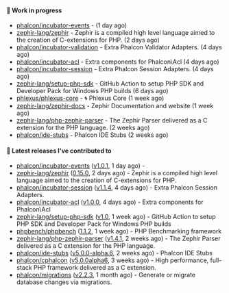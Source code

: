 #### :wrench: Work in progress

- [phalcon/incubator-events](https://github.com/phalcon/incubator-events) -  (1 day ago)
- [zephir-lang/zephir](https://github.com/zephir-lang/zephir) - Zephir is a compiled high level language aimed to the creation of C-extensions for PHP. (2 days ago)
- [phalcon/incubator-validation](https://github.com/phalcon/incubator-validation) - Extra Phalcon Validator Adapters.  (4 days ago)
- [phalcon/incubator-acl](https://github.com/phalcon/incubator-acl) - Extra components for Phalcon\Acl (4 days ago)
- [phalcon/incubator-session](https://github.com/phalcon/incubator-session) - Extra Phalcon Session Adapters. (4 days ago)
- [zephir-lang/setup-php-sdk](https://github.com/zephir-lang/setup-php-sdk) - GitHub Action to setup PHP SDK and Developer Pack for Windows PHP builds (6 days ago)
- [phlexus/phlexus-core](https://github.com/phlexus/phlexus-core) - :cyclone: Phlexus Core (1 week ago)
- [zephir-lang/zephir-docs](https://github.com/zephir-lang/zephir-docs) - Zephir Documentation and website (1 week ago)
- [zephir-lang/php-zephir-parser](https://github.com/zephir-lang/php-zephir-parser) - The Zephir Parser delivered as a C extension for the PHP language. (2 weeks ago)
- [phalcon/ide-stubs](https://github.com/phalcon/ide-stubs) - Phalcon IDE Stubs (2 weeks ago)

#### :pushpin: Latest releases I've contributed to

- [phalcon/incubator-events](https://github.com/phalcon/incubator-events) ([v1.0.1](https://github.com/phalcon/incubator-events/releases/tag/v1.0.1), 1 day ago) - 
- [zephir-lang/zephir](https://github.com/zephir-lang/zephir) ([0.15.0](https://github.com/zephir-lang/zephir/releases/tag/0.15.0), 2 days ago) - Zephir is a compiled high level language aimed to the creation of C-extensions for PHP.
- [phalcon/incubator-session](https://github.com/phalcon/incubator-session) ([v1.1.4](https://github.com/phalcon/incubator-session/releases/tag/v1.1.4), 4 days ago) - Extra Phalcon Session Adapters.
- [phalcon/incubator-acl](https://github.com/phalcon/incubator-acl) ([v1.0.0](https://github.com/phalcon/incubator-acl/releases/tag/v1.0.0), 4 days ago) - Extra components for Phalcon\Acl
- [zephir-lang/setup-php-sdk](https://github.com/zephir-lang/setup-php-sdk) ([v1.0](https://github.com/zephir-lang/setup-php-sdk/releases/tag/v1.0), 1 week ago) - GitHub Action to setup PHP SDK and Developer Pack for Windows PHP builds
- [phpbench/phpbench](https://github.com/phpbench/phpbench) ([1.1.2](https://github.com/phpbench/phpbench/releases/tag/1.1.2), 1 week ago) - PHP Benchmarking framework
- [zephir-lang/php-zephir-parser](https://github.com/zephir-lang/php-zephir-parser) ([v1.4.1](https://github.com/zephir-lang/php-zephir-parser/releases/tag/v1.4.1), 2 weeks ago) - The Zephir Parser delivered as a C extension for the PHP language.
- [phalcon/ide-stubs](https://github.com/phalcon/ide-stubs) ([v5.0.0-alpha.6](https://github.com/phalcon/ide-stubs/releases/tag/v5.0.0-alpha.6), 2 weeks ago) - Phalcon IDE Stubs
- [phalcon/cphalcon](https://github.com/phalcon/cphalcon) ([v5.0.0alpha6](https://github.com/phalcon/cphalcon/releases/tag/v5.0.0alpha6), 3 weeks ago) - High performance, full-stack PHP framework delivered as a C extension.
- [phalcon/migrations](https://github.com/phalcon/migrations) ([v2.2.3](https://github.com/phalcon/migrations/releases/tag/v2.2.3), 1 month ago) - Generate or migrate database changes via migrations.
